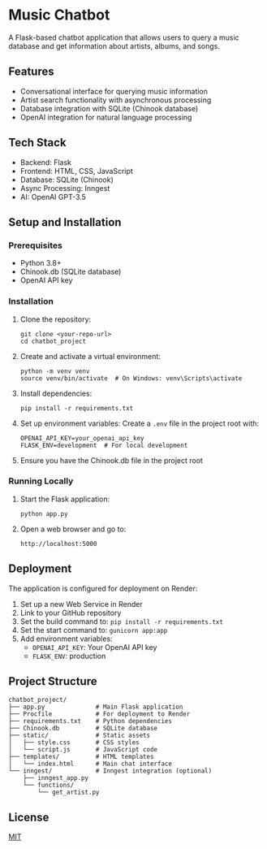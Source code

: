# Music Chatbot

A Flask-based chatbot application that allows users to query a music database and get information about artists, albums, and songs.

## Features

- Conversational interface for querying music information
- Artist search functionality with asynchronous processing
- Database integration with SQLite (Chinook database)
- OpenAI integration for natural language processing

## Tech Stack

- Backend: Flask
- Frontend: HTML, CSS, JavaScript
- Database: SQLite (Chinook)
- Async Processing: Inngest
- AI: OpenAI GPT-3.5

## Setup and Installation

### Prerequisites

- Python 3.8+
- Chinook.db (SQLite database)
- OpenAI API key

### Installation

1. Clone the repository:
   ```
   git clone <your-repo-url>
   cd chatbot_project
   ```

2. Create and activate a virtual environment:
   ```
   python -m venv venv
   source venv/bin/activate  # On Windows: venv\Scripts\activate
   ```

3. Install dependencies:
   ```
   pip install -r requirements.txt
   ```

4. Set up environment variables:
   Create a `.env` file in the project root with:
   ```
   OPENAI_API_KEY=your_openai_api_key
   FLASK_ENV=development  # For local development
   ```

5. Ensure you have the Chinook.db file in the project root

### Running Locally

1. Start the Flask application:
   ```
   python app.py
   ```

2. Open a web browser and go to:
   ```
   http://localhost:5000
   ```

## Deployment

The application is configured for deployment on Render:

1. Set up a new Web Service in Render
2. Link to your GitHub repository
3. Set the build command to: `pip install -r requirements.txt`
4. Set the start command to: `gunicorn app:app`
5. Add environment variables:
   - `OPENAI_API_KEY`: Your OpenAI API key
   - `FLASK_ENV`: production

## Project Structure

```
chatbot_project/
├── app.py              # Main Flask application
├── Procfile            # For deployment to Render
├── requirements.txt    # Python dependencies
├── Chinook.db          # SQLite database
├── static/             # Static assets
│   ├── style.css       # CSS styles
│   └── script.js       # JavaScript code
├── templates/          # HTML templates
│   └── index.html      # Main chat interface
└── inngest/            # Inngest integration (optional)
    ├── inngest_app.py
    └── functions/
        └── get_artist.py
```

## License

[MIT](LICENSE) 
